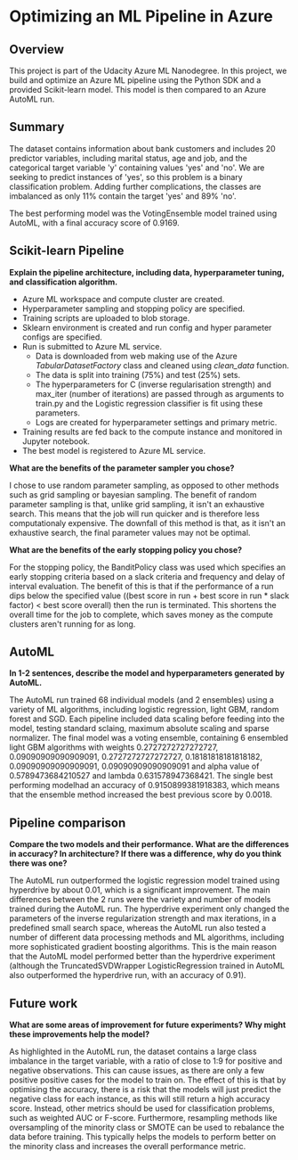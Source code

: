 # Optimizing an ML Pipeline in Azure

## Overview
This project is part of the Udacity Azure ML Nanodegree.
In this project, we build and optimize an Azure ML pipeline using the Python SDK and a provided Scikit-learn model.
This model is then compared to an Azure AutoML run.

## Summary
The dataset contains information about bank customers and includes 20 predictor variables, including marital status, age and job, and the categorical target variable 'y' containing values 'yes' and 'no'. We are seeking to predict instances of 'yes', so this problem is a binary classification problem. Adding further complications, the classes are imbalanced as only 11% contain the target 'yes' and 89% 'no'.

The best performing model was the VotingEnsemble model trained using AutoML, with a final accuracy score of 0.9169.

## Scikit-learn Pipeline
**Explain the pipeline architecture, including data, hyperparameter tuning, and classification algorithm.**

* Azure ML workspace and compute cluster are created.
* Hyperparameter sampling and stopping policy are specified.
* Training scripts are uploaded to blob storage.
* Sklearn environment is created and run config and hyper parameter configs are specified.
* Run is submitted to Azure ML service.
  * Data is downloaded from web making use of the Azure _TabularDatasetFactory_ class and cleaned using _clean_data_ function.
  * The data is split into training (75%) and test (25%) sets.
  * The hyperparameters for C (inverse regularisation strength) and max_iter (number of iterations) are passed through as arguments to train.py and the Logistic regression classifier is fit using these parameters.
  * Logs are created for hyperparameter settings and primary metric.
* Training results are fed back to the compute instance and monitored in Jupyter notebook.
* The best model is registered to Azure ML service.

**What are the benefits of the parameter sampler you chose?**

I chose to use random parameter sampling, as opposed to other methods such as grid sampling or bayesian sampling. The benefit of random parameter sampling is that, unlike grid sampling, it isn't an exhaustive search. This means that the job will run quicker and is therefore less computationaly expensive. The downfall of this method is that, as it isn't an exhaustive search, the final parameter values may not be optimal.

**What are the benefits of the early stopping policy you chose?**

For the stopping policy, the BanditPolicy class was used which specifies an early stopping criteria based on a slack criteria and frequency and delay of interval evaluation. The benefit of this is that if the performance of a run dips below the specified value ((best score in run + best score in run * slack factor) < best score overall) then the run is terminated. This shortens the overall time for the job to complete, which saves money as the compute clusters aren't running for as long.

## AutoML
**In 1-2 sentences, describe the model and hyperparameters generated by AutoML.**

The AutoML run trained 68 individual models (and 2 ensembles) using a variety of ML algorithms, including logistic regression, light GBM, random forest and SGD. Each pipeline included data scaling before feeding into the model, testing standard sclaing, maximum absolute scaling and sparse normalizer. The final model was a voting ensemble, containing 6 ensembled light GBM algorithms with weights 0.2727272727272727, 0.09090909090909091, 0.2727272727272727, 0.18181818181818182, 0.09090909090909091, 0.09090909090909091 and alpha value of 0.5789473684210527 and lambda 0.631578947368421. The single best performing modelhad an accuracy of 0.9150899381918383, which means that the ensemble method increased the best previous score by 0.0018. 

## Pipeline comparison
**Compare the two models and their performance. What are the differences in accuracy? In architecture? If there was a difference, why do you think there was one?**

The AutoML run outperformed the logistic regression model trained using hyperdrive by about 0.01, which is a significant improvement. The main differences between the 2 runs were the variety and number of models trained during the AutoML run. The hyperdrive experiment only changed the parameters of the inverse regularization strength and max iterations, in a predefined small search space, whereas the AutoML run also tested a number of different data processing methods and ML algorithms, including more sophisticated gradient boosting algorithms. This is the main reason that the AutoML model performed better than the hyperdrive experiment (although the TruncatedSVDWrapper LogisticRegression trained in AutoML also outperformed the hyperdrive run, with an accuracy of 0.91).

## Future work
**What are some areas of improvement for future experiments? Why might these improvements help the model?**

As highlighted in the AutoML run, the dataset contains a large class imbalance in the target variable, with a ratio of close to 1:9 for positive and negative observations. This can cause issues, as there are only a few positive positive cases for the model to train on. The effect of this is that by optimising the accuracy, there is a risk that the models will just predict the negative class for each instance, as this will still return a high accuracy score. Instead, other metrics should be used for classification problems, such as weighted AUC or F-score. Furthermore, resampling methods like oversampling of the minority class or SMOTE can be used to rebalance the data before training. This typically helps the models to perform better on the minority class and increases the overall performance metric.
